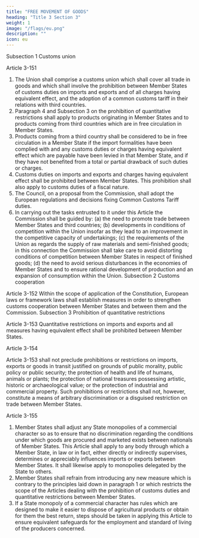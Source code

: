 ```yaml
---
title: "FREE MOVEMENT OF GOODS"
heading: "Title 3 Section 3"
weight: 1
image: "/flags/eu.png"
description: ""
icon: eu
---
```



Subsection 1
Customs union

Article 3-151

1. The Union shall comprise a customs union which shall cover all trade in goods and which shall
involve the prohibition between Member States of customs duties on imports and exports and of all
charges having equivalent effect, and the adoption of a common customs tariff in their relations with
third countries.
2. Paragraph 4 and Subsection 3 on the prohibition of quantitative restrictions shall apply to
products originating in Member States and to products coming from third countries which are in free
circulation in Member States.
3. Products coming from a third country shall be considered to be in free circulation in a
Member State if the import formalities have been complied with and any customs duties or charges
having equivalent effect which are payable have been levied in that Member State, and if they have
not benefited from a total or partial drawback of such duties or charges.
4. Customs duties on imports and exports and charges having equivalent effect shall be prohibited
between Member States. This prohibition shall also apply to customs duties of a fiscal nature.
5. The Council, on a proposal from the Commission, shall adopt the European regulations and
decisions fixing Common Customs Tariff duties.
6. In carrying out the tasks entrusted to it under this Article the Commission shall be guided by:
(a) the need to promote trade between Member States and third countries;
(b) developments in conditions of competition within the Union insofar as they lead to an
improvement in the competitive capacity of undertakings;
(c) the requirements of the Union as regards the supply of raw materials and semi-finished goods; in
this connection the Commission shall take care to avoid distorting conditions of competition
between Member States in respect of finished goods;
(d) the need to avoid serious disturbances in the economies of Member States and to ensure rational
development of production and an expansion of consumption within the Union.
Subsection 2
Customs cooperation

Article 3-152
Within the scope of application of the Constitution, European laws or framework laws shall establish
measures in order to strengthen customs cooperation between Member States and between them and
the Commission.
Subsection 3
Prohibition of quantitative restrictions

Article 3-153
Quantitative restrictions on imports and exports and all measures having equivalent effect shall be
prohibited between Member States.

Article 3-154

Article 3-153 shall not preclude prohibitions or restrictions on imports, exports or goods in transit
justified on grounds of public morality, public policy or public security; the protection of health and
life of humans, animals or plants; the protection of national treasures possessing artistic, historic or
archaeological value; or the protection of industrial and commercial property. Such prohibitions or
restrictions shall not, however, constitute a means of arbitrary discrimination or a disguised
restriction on trade between Member States.

Article 3-155
1. Member States shall adjust any State monopolies of a commercial character so as to ensure that
no discrimination regarding the conditions under which goods are procured and marketed exists
between nationals of Member States.
This Article shall apply to any body through which a Member State, in law or in fact, either directly or
indirectly supervises, determines or appreciably influences imports or exports between
Member States. It shall likewise apply to monopolies delegated by the State to others.
2. Member States shall refrain from introducing any new measure which is contrary to the
principles laid down in paragraph 1 or which restricts the scope of the Articles dealing with the
prohibition of customs duties and quantitative restrictions between Member States.
3. If a State monopoly of a commercial character has rules which are designed to make it easier to
dispose of agricultural products or obtain for them the best return, steps should be taken in applying
this Article to ensure equivalent safeguards for the employment and standard of living of the
producers concerned.

